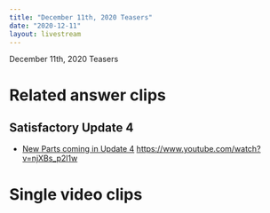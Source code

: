 ```yaml
---
title: "December 11th, 2020 Teasers"
date: "2020-12-11"
layout: livestream
---
```

December 11th, 2020 Teasers

# Related answer clips

## Satisfactory Update 4
* [New Parts coming in Update 4](/transcriptions/yt-njXBs_p2l1w.md) https://www.youtube.com/watch?v=njXBs_p2l1w

# Single video clips

